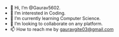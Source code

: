 - 👋 Hi, I’m @Gaurav5602.
- 👀 I’m interested in Coding.
- 🌱 I’m currently learning Computer Science.
- 💞️ I’m looking to collaborate on any platform.
- 📫 How to reach me by gauravgite03@gmail.com

<!---
Gaurav5602/Gaurav5602 is a ✨ special ✨ repository because its `README.md` (this file) appears on your GitHub profile.
You can click the Preview link to take a look at your changes.
--->
